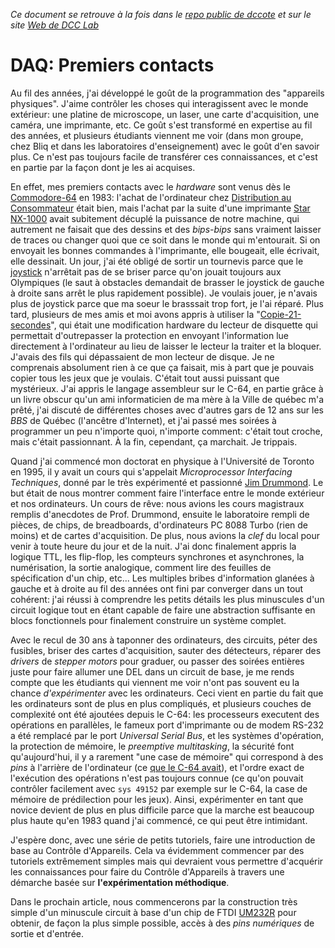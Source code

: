 *Ce document se retrouve à la fois dans le [repo public de dccote](https://github.com/dccote/Enseignement/blob/master/DAQ/Semaine-01.md) et sur le site [Web de DCC Lab](http://www.dcclab.ca/fr/francais-tutoriel-introduction-au-controle/)*



# DAQ: Premiers contacts

Au fil des années, j'ai développé le goût de la programmation des "appareils physiques". J'aime contrôler les choses qui interagissent avec le monde extérieur: une platine de microscope, un laser, une carte d'acquisition,  une caméra, une imprimante, etc.  Ce goût s'est transformé en expertise au fil des années, et plusieurs étudiants viennent me voir (dans mon groupe, chez Bliq et dans les laboratoires d'enseignement) avec le goût d'en savoir plus.  Ce n'est pas toujours facile de transférer ces connaissances, et c'est en partie par la façon dont je les ai acquises.

En effet, mes premiers contacts avec le *hardware* sont venus dès le [Commodore-64](https://en.wikipedia.org/wiki/Commodore_64) en 1983: l'achat de l'ordinateur chez [Distribution au Consommateur](https://fr.wikipedia.org/wiki/Distribution_aux_consommateurs)  était bien, mais l'achat par la suite d'une imprimante [Star NX-1000](http://www.computerhistory.org/collections/catalog/102645920) avait subitement décuplé la puissance de notre machine, qui autrement ne faisait que des dessins et des *bips-bips* sans vraiment laisser de traces ou changer quoi que ce soit dans le monde qui m'entourait. Si on envoyait les bonnes commandes à l'imprimante, elle bougeait, elle écrivait, elle dessinait.  Un jour, j'ai été obligé de sortir un tournevis parce que le [joystick](https://www.s-config.com/repairing-wico-retro-gaming-joysticks/) n'arrêtait pas de se briser parce qu'on jouait toujours aux Olympiques (le saut à obstacles demandait de brasser le joystick de gauche à droite sans arrêt le plus rapidement possible). Je voulais jouer, je n'avais plus de joystick parce que ma soeur le brasssait trop fort, je l'ai réparé.  Plus tard, plusieurs de mes amis et moi avons appris à utiliser la "[Copie-21-secondes](http://www.c64copyprotection.com/21-second-backup/)", qui était une modification hardware du lecteur de disquette qui permettait d'outrepasser la protection en envoyant l'information lue directement à l'ordinateur au lieu de laisser le lecteur la traiter et la bloquer. J'avais des fils qui dépassaient de mon lecteur de disque. Je ne comprenais absolument rien à ce que ça faisait, mis à part que je pouvais copier tous les jeux que je voulais. C'était tout aussi puissant que mystérieux. J'ai appris le langage assembleur sur le C-64, en partie grâce à un livre obscur qu'un ami  informaticien de ma mère à la Ville de québec m'a prêté, j'ai discuté de différentes choses avec d'autres gars de 12 ans sur les *BBS* de Québec (l'ancêtre d'Internet), et j'ai passé mes soirées à programmer un peu n'importe quoi, n'importe comment: c'était tout croche, mais c'était passionnant. À la fin, cependant, ça marchait. Je trippais.

Quand j'ai commencé mon doctorat en physique à l'Université de Toronto en 1995, il y avait un cours qui s'appelait *Microprocessor Interfacing Techniques*, donné par le très expérimenté et passionné [Jim Drummond](https://www.dal.ca/faculty/science/physics/faculty-staff/Faculty/JamesDrummund.html). Le but était de nous montrer comment faire l'interface entre le monde extérieur et nos ordinateurs. Un cours de rêve: nous avions les cours magistraux remplis d'anecdotes de Prof. Drummond, ensuite le laboratoire rempli de pièces, de chips, de breadboards, d'ordinateurs PC 8088 Turbo (rien de moins) et de cartes d'acquisition.  De plus, nous avions la *clef* du local pour venir à toute heure du jour et de la nuit. J'ai donc finalement appris la logique TTL, les flip-flop, les compteurs synchrones et asynchrones, la numérisation, la sortie analogique, comment lire des feuilles de spécification d'un chip, etc...  Les multiples bribes d'information glanées à gauche et à droite au fil des années ont fini par converger dans un tout cohérent: j'ai réussi à comprendre les petits détails les plus minuscules d'un circuit logique tout en étant capable de faire une abstraction suffisante en blocs fonctionnels pour finalement construire un système complet.

Avec le recul de 30 ans à taponner des ordinateurs, des circuits, péter des fusibles, briser des cartes d'acquisition, sauter des détecteurs, réparer des *drivers* de *stepper motors* pour graduer, ou passer des soirées entières juste pour faire allumer une DEL dans un circuit de base, je me rends compte que les étudiants qui viennent me voir n'ont pas souvent eu la chance *d'expérimenter* avec les ordinateurs.  Ceci vient en partie du fait que les ordinateurs sont de plus en plus compliqués, et plusieurs couches de complexité ont été ajoutées depuis le C-64: les processeurs executent des opérations en parallèles, le fameux port d'imprimante ou de modem RS-232 a été remplacé par le port *Universal Serial Bus*, et les systèmes d'opération, la protection de mémoire, le *preemptive multitasking*, la sécurité font qu'aujourd'hui, il y a rarement "une case de mémoire" qui correspond à des *pins* à l'arrière de l'ordinateur (ce [que le C-64 avait](https://www.c64-wiki.com/wiki/User_Port)), et l'ordre exact de l'exécution des opérations n'est pas toujours connue (ce qu'on pouvait contrôler facilement avec `sys 49152` par exemple sur le C-64, la case de mémoire de prédilection pour les jeux). Ainsi, expérimenter en tant que novice devient de plus en plus difficile parce que la marche est beaucoup plus haute qu'en 1983 quand j'ai commencé, ce qui peut être intimidant.

J'espère donc, avec une série de petits tutoriels, faire une introduction de base au Contrôle d'Appareils. Cela va évidemment commencer par des tutoriels extrêmement simples mais qui devraient vous permettre d'acquérir les connaissances pour faire du Contrôle d'Appareils à travers une démarche basée sur **l'expérimentation méthodique**.

Dans le prochain article, nous commencerons par la construction très simple d'un minuscule circuit à base d'un chip de FTDI [UM232R](https://www.digikey.ca/product-detail/en/UM232R/768-1019-ND/1836397) pour obtenir, de façon la plus simple possible, accès à des *pins numériques* de sortie et d'entrée. 
